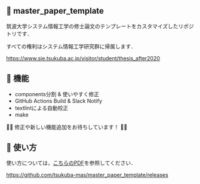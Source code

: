 ## 🦕 master_paper_template

筑波大学システム情報工学の修士論文のテンプレートをカスタマイズしたリポジトリです．

すべての権利はシステム情報工学研究群に帰属します．

https://www.sie.tsukuba.ac.jp/visitor/student/thesis_after2020

## 🦕 機能

- components分割 & 使いやすく修正
- GitHub Actions Build & Slack Notify
- textlintによる自動校正
- make

<!-- textlint-disable -->
🦕🦕 修正や新しい機能追加をお待ちしています！ 🦕🦕
<!-- textlint-enable -->

## 🦕 使い方

使い方については，[こちらのPDF](https://github.com/tsukuba-mas/master_paper_template/releases)を参照してください．

https://github.com/tsukuba-mas/master_paper_template/releases
